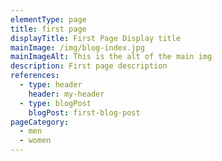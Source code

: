 ```yaml
---
elementType: page
title: first page
displayTitle: First Page Display title
mainImage: /img/blog-index.jpg
mainImageAlt: This is the alt of the main img
description: First page description
references:
  - type: header
    header: my-header
  - type: blogPost
    blogPost: first-blog-post
pageCategory:
  - men
  - women
---
```

